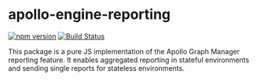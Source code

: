 # apollo-engine-reporting

[![npm version](https://badge.fury.io/js/apollo-engine-reporting.svg)](https://badge.fury.io/js/apollo-engine-reporting)
[![Build Status](https://circleci.com/gh/apollographql/apollo-server.svg?style=svg)](https://circleci.com/gh/apollographql/apollo-server)

This package is a pure JS implementation of the Apollo Graph Manager reporting feature. It enables aggregated reporting in stateful environments and sending single reports for stateless environments.
